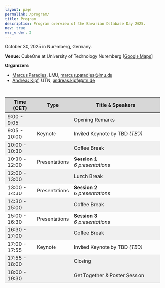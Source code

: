 ```yaml
---
layout: page
permalink: /program/
title: Program
description: Program overview of the Bavarian Database Day 2025.
nav: true
nav_order: 2
---
```



October 30, 2025 in Nuremberg, Germany.

**Venue:** CubeOne at University of Technology Nuremberg [[Google Maps](https://maps.app.goo.gl/2ZGJN1bHrmLERDas7)]

**Organizers:**
 - [Marcus Paradies](https://www.dbs.ifi.lmu.de/cms/personen/professoren/paradies/index.html), LMU, marcus.paradies@lmu.de
 - [Andreas Kipf](https://www.utn.de/person/prof-dr-andreas-kipf/), UTN, andreas.kipf@utn.de


<br>

<div>
<table class="table" id="standings" style="border-collapse:collapse;">
<tr class="header" style="background-color:rgb(215, 215, 215); border-top: 1pt solid white; border-bottom: 1pt solid black;">
        <th style="width: 20%">Time (CET)</th>
        <th style="width: 18%">Type</th>
        <th style="width: 62%">Title & Speakers</th>
      </tr>
      <tr>
  <tr class="header" style="background-color:rgb(240, 240, 240);">
        <td>9:00 - 9:05</td>
        <td></td>
        <td>Opening Remarks</td>
  </tr>
  <tr class="header">
    <td>9:05 - 10:00</td>
    <td>Keynote</td>
    <td>
    Invited Keynote by TBD<i> (TBD)</i></td>
  </tr>
  <tr class="header" style="background-color:rgb(240, 240, 240);">
    <td>10:00 - 10:30</td>
    <td></td>
    <td>Coffee Break</td>
  </tr>
  <tr class="header">
    <td>10:30 - 12:00</td>
    <td>Presentations</td>
    <td>
      <b>Session 1</b><br><i>6 presentations</i>
    </td>
  </tr>
  <tr class="header" style="background-color:rgb(240, 240, 240);">
    <td>12:00 - 13:00</td>
    <td></td>
    <td>Lunch Break</td>
  </tr>
  <tr class="header">
    <td>13:00 - 14:30</td>
    <td>Presentations</td>
    <td>
      <b>Session 2</b><br><i>6 presentations</i>
    </td>
  </tr>
  <tr class="header" style="background-color:rgb(240, 240, 240);">
    <td>14:30 - 15:00</td>
    <td></td>
    <td>Coffee Break</td>
  </tr>
  <tr class="header">
    <td>15:00 - 16:30</td>
    <td>Presentations</td>
    <td>
      <b>Session 3</b><br><i>6 presentations</i>
    </td>
  </tr>
  <tr class="header" style="background-color:rgb(240, 240, 240);">
    <td>16:30 - 17:00</td>
    <td></td>
    <td>Coffee Break</td>
  </tr>
  <tr class="header">
    <td>17:00 - 17:55</td>
    <td>Keynote</td>
    <td>
    Invited Keynote by TBD<i> (TBD)</i></td>
  </tr>
  <tr class="header" style="background-color:rgb(240, 240, 240);">
    <td>17:55 - 18:00</td>
    <td></td>
    <td>Closing</td>
  </tr>
  <tr class="header" style="background-color:rgb(240, 240, 240);">
    <td>18:00 - 19:30</td>
    <td></td>
    <td>Get Together & Poster Session</td>
  </tr>
